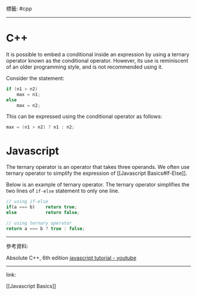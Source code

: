 標籤: #cpp 

---

# C++

It is possible to embed a conditional inside an expression by using a ternary operator known as the conditional operator. However, its use is reminiscent of an older programming style, and is not recommended using it.

Consider the statement:

```cpp
if (n1 > n2)
	max = n1;
else
	max = n2;
```

This can be expressed using the conditional operator as follows:

```cpp
max = (n1 > n2) ? n1 : n2;
```

# Javascript

The ternary operator is an operator that takes three operands. We often use ternary operator to simplify the expression of [[Javascript Basics#If-Else]].

Below is an example of ternary operator. The ternary operator simplifies the two lines of `if-else` statement to only one line.

```js
// using if-else
if(a === b)    return true;
else           return false;

// using ternary operator
return a === b ? true : false;
```

---

參考資料:

Absolute C++, 6th edition
[javascript tutorial - youtube](https://youtu.be/PkZNo7MFNFg)

---

link:

[[Javascript Basics]]